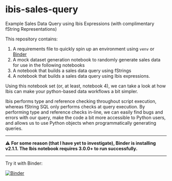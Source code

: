 # ibis-sales-query
Example Sales Data Query using Ibis Expressions (with complimentary fString Representations)

This repository contains:

1. A requirements file to quickly spin up an environment using `venv` or [Binder](https://mybinder.org/)
2. A mock dataset generation notebook to randomly generate sales data for use in the following notebooks
3. A notebook that builds a sales data query using fStrings
4. A notebook that builds a sales data query using Ibis expressions.

Using this notebook set (or, at least, notebook 4), we can take a look at how Ibis can make your python-based data workflows a bit simpler.

Ibis performs type and reference checking throughout script execution, whereas fString SQL only performs checks at query execution.
By performing type and reference checks in-line, we can easily find bugs and errors with our query,
make the code a bit more accessible to Python users,
and allows us to use Python objects when programmatically generating queries.

<hr>
⚠️ <b>For some reason (that I have yet to investigate), Binder is installing v2.1.1.  The Ibis notebook requires 3.0.0+ to run successfully.</b>
<hr>

Try it with Binder:

[![Binder](https://mybinder.org/badge_logo.svg)](https://mybinder.org/v2/gh/p-a-a-a-trick/ibis-sales-query/HEAD)
